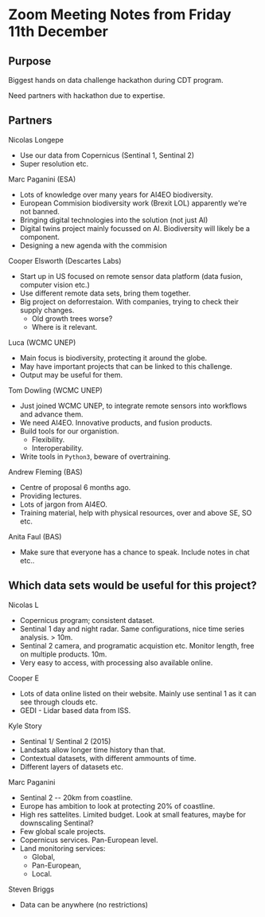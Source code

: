 # Zoom Meeting Notes from Friday 11th December

## Purpose

Biggest hands on data challenge hackathon during CDT program.

Need partners with hackathon due to expertise.


## Partners

Nicolas Longepe
 - Use our data from Copernicus (Sentinal 1, Sentinal 2)
 - Super resolution etc.

Marc Paganini (ESA)
 - Lots of knowledge over many years for AI4EO biodiversity.
 - European Commision biodiversity work (Brexit LOL) apparently we're not banned.
 - Bringing digital technologies into the solution (not just AI)
 - Digital twins project mainly focussed on AI. Biodiversity will likely be a component.
 - Designing a new agenda with the commision
 

Cooper Elsworth (Descartes Labs)
 - Start up in US focused on remote sensor data platform (data fusion, computer vision etc.)
 - Use different remote data sets, bring them together.
 - Big project on deforrestaion. With companies, trying to check their supply changes.
   - Old growth trees worse?
   - Where is it relevant.
 
Luca (WCMC UNEP)
 - Main focus is biodiversity, protecting it around the globe.
 - May have important projects that can be linked to this challenge.
 - Output may be useful for them.

Tom Dowling (WCMC UNEP)
 - Just joined WCMC UNEP, to integrate remote sensors into workflows and advance them.
 - We need AI4EO. Innovative products, and fusion products.
 - Build tools for our organistion.
   - Flexibility.
   - Interoperability.
 - Write tools in `Python3`, beware of overtraining.
 
Andrew Fleming (BAS)
 - Centre of proposal 6 months ago.
 - Providing lectures.
 - Lots of jargon from AI4EO.
 - Training material, help with physical resources, over and above SE, SO etc.

Anita Faul (BAS)
 - Make sure that everyone has a chance to speak. Include notes in chat etc..
 
## Which data sets would be useful for this project?

Nicolas L
 - Copernicus program; consistent dataset.
 - Sentinal 1 day and night radar. Same configurations, nice time series analysis. > 10m.
 - Sentinal 2 camera, and programatic acquistion etc. Monitor length, free on multiple products. 10m.
 - Very easy to access, with processing also available online.
 
Cooper E
 - Lots of data online listed on their website. Mainly use sentinal 1 as it can see through clouds etc.
 - GEDI - Lidar based data from ISS.

Kyle Story
 - Sentinal 1/ Sentinal 2 (2015)
 - Landsats allow longer time history than that.
 - Contextual datasets, with different ammounts of time.
 - Different layers of datasets etc.
 
Marc Paganini
 - Sentinal 2 -- 20km from coastline. 
 - Europe has ambition to look at protecting 20% of coastline.
 - High res sattelites. Limited budget. Look at small features, maybe for downscaling Sentinal?
 - Few global scale projects.
 - Copernicus services. Pan-European level. 
 - Land monitoring services: 
   - Global, 
   - Pan-European,
   - Local.

Steven Briggs
 - Data can be anywhere (no restrictions)
 

 
 

   
 
